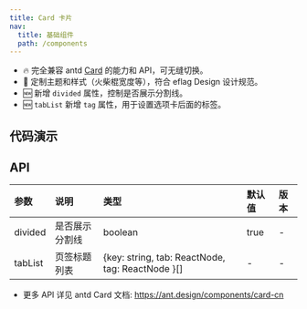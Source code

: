 ```yaml
---
title: Card 卡片
nav:
  title: 基础组件
  path: /components
---
```


- 🔥 完全兼容 antd [Card](https://ant.design/components/card-cn) 的能力和 API，可无缝切换。
- 💄 定制主题和样式（火柴棍宽度等），符合 eflag Design 设计规范。
- 🆕 新增 `divided` 属性，控制是否展示分割线。
- 🆕 `tabList` 新增 `tag` 属性，用于设置选项卡后面的标签。

## 代码演示

<code src="./demo/basic.tsx" title="典型卡片" description="包含标题、内容、操作区域。"></code>

<code src="./demo/no-divider.tsx" title="无分割线" description="去掉卡片头部和内容区的分割线。"></code>

<code src="./demo/tabs.tsx" title="带页签的卡片" description="页签可设置选项卡后面的标签。"></code>

## API

| 参数    | 说明           | 类型                                             | 默认值 | 版本 |
| :------ | :------------- | :----------------------------------------------- | :----- | :--- |
| divided | 是否展示分割线 | boolean                                          | true   | -    |
| tabList | 页签标题列表   | {key: string, tab: ReactNode, tag: ReactNode }[] | -      | -    |

- 更多 API 详见 antd Card 文档: https://ant.design/components/card-cn
